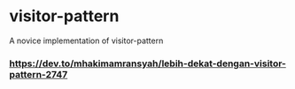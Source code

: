 # visitor-pattern
A novice implementation of visitor-pattern

### https://dev.to/mhakimamransyah/lebih-dekat-dengan-visitor-pattern-2747
